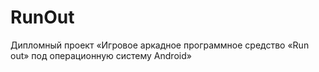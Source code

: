 # RunOut
Дипломный проект
«Игровое аркадное программное средство «Run out» под операционную систему Аndroid»
